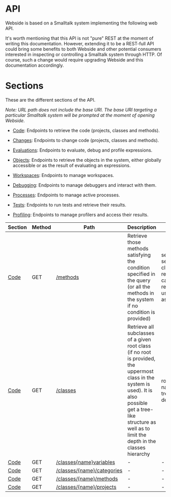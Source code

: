 # API
Webside is based on a Smalltalk system implementing the following web API.

It's worth mentioning that this API is not "pure" REST at the moment of writing this documentation. However, extending it to be a REST-full API could bring some benefits to both Webside and other potential consumers interested in inspecting or controlling a Smalltalk system through HTTP. Of course, such a change would require upgrading Webside and this documentation accordingly.

# Sections
These are the different sections of the API.

_Note: URL path does not include the base URI. The base URI targeting a particular Smalltalk system will be prompted at the moment of opening Webside._

* [Code](code): Endpoints to retrieve the code (projects, classes and methods).

* [Changes](changes): Endpoints to change code (projects, classes and methods).

* [Evaluations](evaluations): Endpoints to evaluate, debug and profile expressions.

* [Objects](objects): Endpoints to retrieve the objects in the system, either globally accessible or as the result of evaluating an expressions.

* [Workspaces](workspaces): Endpoints to manage workspaces.

* [Debugging](debugging): Endpoints to manage debuggers and interact with them.

* [Processes](processes): Endpoints to manage active processes.

* [Tests](tests): Endpoints to run tests and retrieve their results.

* [Profiling](profiling): Endpoints to manage profilers and access their results.

| Section | Method | Path | Description | Parameters | Payload |
| -- | -- | -- | -- | -- | -- 
| [Code](code) | GET | [/methods](code/methods/get.md) | Retrieve those methods satisfying the condition specified in the query (or all the methods in the system if no condition is provided) | selector<br />sending<br />class<br />referencingClass<br />cagegory<br />referencingVariable<br />usingVariable<br />assigningVariable | | - |
| [Code](code) | GET | [/classes](code/classes/get.md) | Retrieve all subclasses of a given root class (if no root is provided, the uppermost class in the system is used). It is also possible get a tree-like structure as well as to limit the depth in the classes hierarchy | root<br />names<br />tree<br />depth | | - |
| [Code](code) | GET | [/classes{name}variables](code/classes/get-variables.md) | - | - | | - |
| [Code](code) | GET | [/classes/{name}/categories](code/classes/get-categories.md) | - | - | | - |
| [Code](code) | GET | [/classes/{name}/methods](code/classes/get-methods.md) | - | - | | - |
| [Code](code) | GET | [/classes/{name}/projects](code/projects/get.md) | - | - | | - |